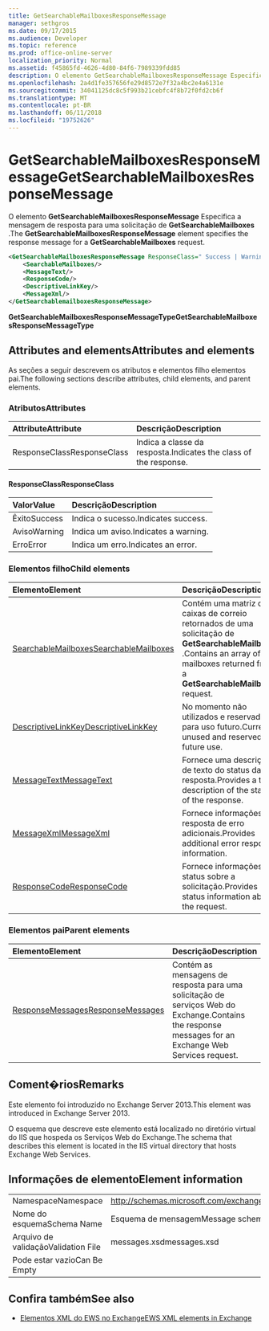 ```yaml
---
title: GetSearchableMailboxesResponseMessage
manager: sethgros
ms.date: 09/17/2015
ms.audience: Developer
ms.topic: reference
ms.prod: office-online-server
localization_priority: Normal
ms.assetid: f45865fd-4626-4d80-84f6-7989339fdd85
description: O elemento GetSearchableMailboxesResponseMessage Especifica a mensagem de resposta para uma solicitação de GetSearchableMailboxes.
ms.openlocfilehash: 2a4d1fe357656fe29d8572e7f32a4bc2e4a6131e
ms.sourcegitcommit: 34041125dc8c5f993b21cebfc4f8b72f0fd2cb6f
ms.translationtype: MT
ms.contentlocale: pt-BR
ms.lasthandoff: 06/11/2018
ms.locfileid: "19752626"
---
```

# <a name="getsearchablemailboxesresponsemessage"></a><span data-ttu-id="23773-103">GetSearchableMailboxesResponseMessage</span><span class="sxs-lookup"><span data-stu-id="23773-103">GetSearchableMailboxesResponseMessage</span></span>

<span data-ttu-id="23773-104">O elemento **GetSearchableMailboxesResponseMessage** Especifica a mensagem de resposta para uma solicitação de **GetSearchableMailboxes** .</span><span class="sxs-lookup"><span data-stu-id="23773-104">The **GetSearchableMailboxesResponseMessage** element specifies the response message for a **GetSearchableMailboxes** request.</span></span> 
  
```XML
<GetSearchableMailboxesResponseMessage ResponseClass=" Success | Warning | Error ">
    <SearchableMailboxes/>
    <MessageText/>
    <ResponseCode/>
    <DescriptiveLinkKey/>
    <MessageXml/>
</GetSearchablemailboxesResponseMessage>
```

 <span data-ttu-id="23773-105">**GetSearchableMailboxesResponseMessageType**</span><span class="sxs-lookup"><span data-stu-id="23773-105">**GetSearchableMailboxesResponseMessageType**</span></span>
## <a name="attributes-and-elements"></a><span data-ttu-id="23773-106">Attributes and elements</span><span class="sxs-lookup"><span data-stu-id="23773-106">Attributes and elements</span></span>

<span data-ttu-id="23773-107">As seções a seguir descrevem os atributos e elementos filho elementos pai.</span><span class="sxs-lookup"><span data-stu-id="23773-107">The following sections describe attributes, child elements, and parent elements.</span></span>
  
### <a name="attributes"></a><span data-ttu-id="23773-108">Atributos</span><span class="sxs-lookup"><span data-stu-id="23773-108">Attributes</span></span>

|<span data-ttu-id="23773-109">**Attribute**</span><span class="sxs-lookup"><span data-stu-id="23773-109">**Attribute**</span></span>|<span data-ttu-id="23773-110">**Descrição**</span><span class="sxs-lookup"><span data-stu-id="23773-110">**Description**</span></span>|
|:-----|:-----|
|<span data-ttu-id="23773-111">ResponseClass</span><span class="sxs-lookup"><span data-stu-id="23773-111">ResponseClass</span></span>  <br/> |<span data-ttu-id="23773-112">Indica a classe da resposta.</span><span class="sxs-lookup"><span data-stu-id="23773-112">Indicates the class of the response.</span></span>  <br/> |
   
#### <a name="responseclass"></a><span data-ttu-id="23773-113">ResponseClass</span><span class="sxs-lookup"><span data-stu-id="23773-113">ResponseClass</span></span>

|<span data-ttu-id="23773-114">**Valor**</span><span class="sxs-lookup"><span data-stu-id="23773-114">**Value**</span></span>|<span data-ttu-id="23773-115">**Descrição**</span><span class="sxs-lookup"><span data-stu-id="23773-115">**Description**</span></span>|
|:-----|:-----|
|<span data-ttu-id="23773-116">Êxito</span><span class="sxs-lookup"><span data-stu-id="23773-116">Success</span></span>  <br/> |<span data-ttu-id="23773-117">Indica o sucesso.</span><span class="sxs-lookup"><span data-stu-id="23773-117">Indicates success.</span></span>  <br/> |
|<span data-ttu-id="23773-118">Aviso</span><span class="sxs-lookup"><span data-stu-id="23773-118">Warning</span></span>  <br/> |<span data-ttu-id="23773-119">Indica um aviso.</span><span class="sxs-lookup"><span data-stu-id="23773-119">Indicates a warning.</span></span>  <br/> |
|<span data-ttu-id="23773-120">Erro</span><span class="sxs-lookup"><span data-stu-id="23773-120">Error</span></span>  <br/> |<span data-ttu-id="23773-121">Indica um erro.</span><span class="sxs-lookup"><span data-stu-id="23773-121">Indicates an error.</span></span>  <br/> |
   
### <a name="child-elements"></a><span data-ttu-id="23773-122">Elementos filho</span><span class="sxs-lookup"><span data-stu-id="23773-122">Child elements</span></span>

|<span data-ttu-id="23773-123">**Elemento**</span><span class="sxs-lookup"><span data-stu-id="23773-123">**Element**</span></span>|<span data-ttu-id="23773-124">**Descrição**</span><span class="sxs-lookup"><span data-stu-id="23773-124">**Description**</span></span>|
|:-----|:-----|
|[<span data-ttu-id="23773-125">SearchableMailboxes</span><span class="sxs-lookup"><span data-stu-id="23773-125">SearchableMailboxes</span></span>](searchablemailboxes.md) <br/> |<span data-ttu-id="23773-126">Contém uma matriz das caixas de correio retornados de uma solicitação de **GetSearchableMailboxes** .</span><span class="sxs-lookup"><span data-stu-id="23773-126">Contains an array of the mailboxes returned from a **GetSearchableMailboxes** request.</span></span>  <br/> |
|[<span data-ttu-id="23773-127">DescriptiveLinkKey</span><span class="sxs-lookup"><span data-stu-id="23773-127">DescriptiveLinkKey</span></span>](descriptivelinkkey.md) <br/> |<span data-ttu-id="23773-128">No momento não utilizados e reservada para uso futuro.</span><span class="sxs-lookup"><span data-stu-id="23773-128">Currently unused and reserved for future use.</span></span>  <br/> |
|[<span data-ttu-id="23773-129">MessageText</span><span class="sxs-lookup"><span data-stu-id="23773-129">MessageText</span></span>](messagetext.md) <br/> |<span data-ttu-id="23773-130">Fornece uma descrição de texto do status da resposta.</span><span class="sxs-lookup"><span data-stu-id="23773-130">Provides a text description of the status of the response.</span></span>  <br/> |
|[<span data-ttu-id="23773-131">MessageXml</span><span class="sxs-lookup"><span data-stu-id="23773-131">MessageXml</span></span>](messagexml.md) <br/> |<span data-ttu-id="23773-132">Fornece informações de resposta de erro adicionais.</span><span class="sxs-lookup"><span data-stu-id="23773-132">Provides additional error response information.</span></span>  <br/> |
|[<span data-ttu-id="23773-133">ResponseCode</span><span class="sxs-lookup"><span data-stu-id="23773-133">ResponseCode</span></span>](responsecode.md) <br/> |<span data-ttu-id="23773-134">Fornece informações de status sobre a solicitação.</span><span class="sxs-lookup"><span data-stu-id="23773-134">Provides status information about the request.</span></span>  <br/> |
   
### <a name="parent-elements"></a><span data-ttu-id="23773-135">Elementos pai</span><span class="sxs-lookup"><span data-stu-id="23773-135">Parent elements</span></span>

|<span data-ttu-id="23773-136">**Elemento**</span><span class="sxs-lookup"><span data-stu-id="23773-136">**Element**</span></span>|<span data-ttu-id="23773-137">**Descrição**</span><span class="sxs-lookup"><span data-stu-id="23773-137">**Description**</span></span>|
|:-----|:-----|
|[<span data-ttu-id="23773-138">ResponseMessages</span><span class="sxs-lookup"><span data-stu-id="23773-138">ResponseMessages</span></span>](responsemessages.md) <br/> |<span data-ttu-id="23773-139">Contém as mensagens de resposta para uma solicitação de serviços Web do Exchange.</span><span class="sxs-lookup"><span data-stu-id="23773-139">Contains the response messages for an Exchange Web Services request.</span></span>  <br/> |
   
## <a name="remarks"></a><span data-ttu-id="23773-140">Coment�rios</span><span class="sxs-lookup"><span data-stu-id="23773-140">Remarks</span></span>

<span data-ttu-id="23773-141">Este elemento foi introduzido no Exchange Server 2013.</span><span class="sxs-lookup"><span data-stu-id="23773-141">This element was introduced in Exchange Server 2013.</span></span>
  
<span data-ttu-id="23773-142">O esquema que descreve este elemento está localizado no diretório virtual do IIS que hospeda os Serviços Web do Exchange.</span><span class="sxs-lookup"><span data-stu-id="23773-142">The schema that describes this element is located in the IIS virtual directory that hosts Exchange Web Services.</span></span>
  
## <a name="element-information"></a><span data-ttu-id="23773-143">Informações de elemento</span><span class="sxs-lookup"><span data-stu-id="23773-143">Element information</span></span>

|||
|:-----|:-----|
|<span data-ttu-id="23773-144">Namespace</span><span class="sxs-lookup"><span data-stu-id="23773-144">Namespace</span></span>  <br/> |http://schemas.microsoft.com/exchange/services/2006/messages  <br/> |
|<span data-ttu-id="23773-145">Nome do esquema</span><span class="sxs-lookup"><span data-stu-id="23773-145">Schema Name</span></span>  <br/> |<span data-ttu-id="23773-146">Esquema de mensagem</span><span class="sxs-lookup"><span data-stu-id="23773-146">Message schema</span></span>  <br/> |
|<span data-ttu-id="23773-147">Arquivo de validação</span><span class="sxs-lookup"><span data-stu-id="23773-147">Validation File</span></span>  <br/> |<span data-ttu-id="23773-148">messages.xsd</span><span class="sxs-lookup"><span data-stu-id="23773-148">messages.xsd</span></span>  <br/> |
|<span data-ttu-id="23773-149">Pode estar vazio</span><span class="sxs-lookup"><span data-stu-id="23773-149">Can Be Empty</span></span>  <br/> ||
   
## <a name="see-also"></a><span data-ttu-id="23773-150">Confira também</span><span class="sxs-lookup"><span data-stu-id="23773-150">See also</span></span>



- [<span data-ttu-id="23773-151">Elementos XML do EWS no Exchange</span><span class="sxs-lookup"><span data-stu-id="23773-151">EWS XML elements in Exchange</span></span>](ews-xml-elements-in-exchange.md)

